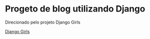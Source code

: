 # Progeto de blog utilizando Django

Direcionado pelo projeto Django Girls

[Django Girls](https://tutorial.djangogirls.org/pt/)